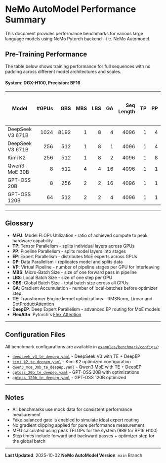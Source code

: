 # NeMo AutoModel Performance Summary

This document provides performance benchmarks for various large language models using NeMo Pytorch backend - i.e. NeMo Automodel.

## Pre-Training Performance

The table below shows training performance for full sequences with no padding across different model architectures and scales.

#### System: DGX-H100, Precision: BF16

| Model | #GPUs | GBS | MBS | LBS | GA | Seq Length | TP | PP | CP | EP | VP | FSDP | Kernel Optimizations | Time per Global Step (s) | Model TFLOPs/sec/GPU | Tokens/sec/GPU |
|-------|------:|----:|----:|----:|---:|-----------:|---:|---:|---:|---:|---:|-----:|---------|-------------------------:|---------------------:|---------------:|
| DeepSeek V3 671B | 1024 | 8192 | 1 | 8 | 4 | 4096 | 1 | 4 | 1 | 64 | 8 | 256 | TE + DeepEP | 37.87 | 216 | 865 |
| DeepSeek V3 671B | 256 | 512 | 1 | 8 | 1 | 4096 | 1 | 4 | 1 | 64 | 8 | 64 | TE + DeepEP | 8.18 | 250 | 1,002 |
| Kimi K2 | 256 | 512 | 1 | 8 | 2 | 4096 | 1 | 8 | 1 | 32 | 4 | 32 | TE + DeepEP | 8.86 | 189 | 924 |
| Qwen3 MoE 30B | 8 | 512 | 4 | 4 | 16 | 4096 | 1 | 1 | 1 | 8 | - | 8 | TE + DeepEP | 22.14 | 212 | 11,842 |
| GPT-OSS 20B | 8 | 256 | 2 | 2 | 16 | 4096 | 1 | 1 | 1 | - | - | 8 | TE + DeepEP + FlexAttn | 10.04 | 279 | 13,058 |
| GPT-OSS 120B | 64 | 512 | 2 | 2 | 4 | 4096 | 1 | 1 | 1 | - | - | 64 | TE + DeepEP + FlexAttn | 4.30 | 231 | 7,626 |

---

## Glossary

- **MFU**: Model FLOPs Utilization - ratio of achieved compute to peak hardware capability
- **TP**: Tensor Parallelism - splits individual layers across GPUs
- **PP**: Pipeline Parallelism - splits model layers into stages
- **EP**: Expert Parallelism - distributes MoE experts across GPUs
- **DP**: Data Parallelism - replicates model and splits data
- **VP**: Virtual Pipeline - number of pipeline stages per GPU for interleaving
- **MBS**: Micro-Batch Size - size of one forward pass in pipeline
- **LBS**: Local Batch Size - size of one step per GPU
- **GBS**: Global Batch Size - total batch size across all GPUs
- **GA**: Gradient Accumulation - number of local-batches before optimizer step
- **TE**: Transformer Engine kernel optimizations - RMSNorm, Linear and DotProductAttention
- **DeepEP**: Deep Expert Parallelism - advanced EP routing for MoE models
- **FlexAttn**: Pytorch's [Flex Attention](https://docs.pytorch.org/docs/stable/nn.attention.flex_attention.html)

---

## Configuration Files

All benchmark configurations are available in [`examples/benchmark/configs/`](https://github.com/NVIDIA-NeMo/Automodel/tree/main/examples):

- [`deepseek_v3_te_deepep.yaml`](https://github.com/NVIDIA-NeMo/Automodel/tree/main/examples/benchmark/configs/deepseek_v3_te_deepep.yaml) - DeepSeek V3 with TE + DeepEP
- [`kimi_k2_te_deepep.yaml`](https://github.com/NVIDIA-NeMo/Automodel/tree/main/examples/benchmark/configs/kimi_k2_te_deepep.yaml) - Kimi K2 optimized configuration
- [`qwen3_moe_30b_te_deepep.yaml`](https://github.com/NVIDIA-NeMo/Automodel/tree/main/examples/benchmark/configs/qwen3_moe_30b_te_deepep.yaml) - Qwen3 MoE with TE + DeepEP
- [`gptoss_20b_te_deepep.yaml`](https://github.com/NVIDIA-NeMo/Automodel/tree/main/examples/benchmark/configs/gptoss_20b_te_deepep.yaml) - GPT-OSS 20B with optimizations
- [`gptoss_120b_te_deepep.yaml`](https://github.com/NVIDIA-NeMo/Automodel/tree/main/examples/benchmark/configs/gptoss_120b_te_deepep.yaml) - GPT-OSS 120B optimized

---

## Notes

- All benchmarks use mock data for consistent performance measurement
- Fake balanced gate is enabled to simulate ideal expert routing
- No gradient clipping applied for pure performance measurement
- MFU calculated using peak TFLOPs for the system (989 for BF16 H100)
- Step times include forward and backward passes + optimizer step for the global batch

---


**Last Updated**: 2025-10-02
**NeMo AutoModel Version**: `main` Branch
